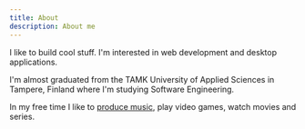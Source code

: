 ```yaml
---
title: About
description: About me
---
```


I like to build cool stuff. I'm interested in web development and desktop applications.

I'm almost graduated from the TAMK University of Applied Sciences in Tampere, Finland where I'm studying Software Engineering.

In my free time I like to [produce music](https://jemi.so/juhamikaelmusic), play video games, watch movies and series.
